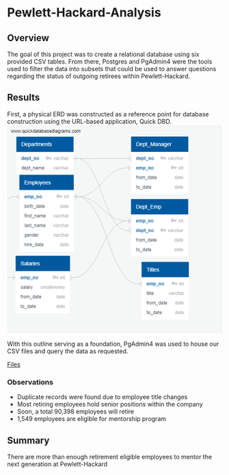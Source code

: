 # Pewlett-Hackard-Analysis
## Overview
The goal of this project was to create a relational database using six provided CSV tables. From there, Postgres and PgAdmin4 were the tools used to filter the data into subsets that could be used to answer questions regarding the status of outgoing retirees within Pewlett-Hackard.
## Results
First, a physical ERD was constructed as a reference point for database construction using the URL-based application, Quick DBD.
![alt text](https://github.com/Jrheldmann/Pewlett-Hackard-Analysis/blob/main/EmployeeDB.png)

With this outline serving as a foundation, PgAdmin4 was used to house our CSV files and query the data as requested.

[Files](Data)

### Observations

* Duplicate records were found due to employee title changes
* Most retiring employees hold senior positions within the company
* Soon, a total 90,398 employees will retire
* 1,549 employees are eligible for mentorship program

## Summary
There are more than enough retirement eligible employees to mentor the next generation at Pewlett-Hackard
